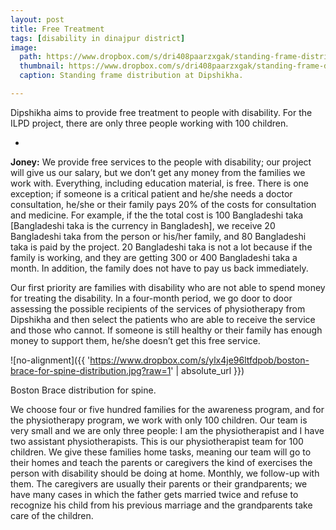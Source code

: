 ```yaml
---
layout: post
title: Free Treatment
tags: [disability in dinajpur district]
image:
  path: https://www.dropbox.com/s/dri408paarzxgak/standing-frame-distribution.jpg?raw=1
  thumbnail: https://www.dropbox.com/s/dri408paarzxgak/standing-frame-distribution.jpg?raw=1
  caption: Standing frame distribution at Dipshikha.

---
```

  
Dipshikha aims to provide free treatment to people with disability. For the ILPD project, there are only three people working with 100 children.

-

**Joney:** We provide free services to the people with disability; our project will give us our salary, but we don’t get any money from the families we work with. Everything, including education material, is free. There is one exception; if someone is a critical patient and he/she needs a doctor consultation, he/she or their family pays 20% of the costs for consultation and medicine. For example, if the the total cost is 100 Bangladeshi taka [Bangladeshi taka is the currency in Bangladesh], we receive 20 Bangladeshi taka from the person or his/her family, and 80 Bangladeshi taka is paid by the project. 20 Bangladeshi taka is not a lot because if the family is working, and they are getting 300 or 400 Bangladeshi taka a month. In addition, the family does not have to pay us back immediately. 

Our first priority are families with disability who are not able to spend money for treating the disability. In a four-month period, we go door to door assessing the possible recipients of the services of physiotherapy from Dipshikha and then select the patients who are able to receive the service and those who cannot. If someone is still healthy or their family has enough money to support them, he/she doesn’t get this free service. 

![no-alignment]({{ 'https://www.dropbox.com/s/ylx4je96ltfdpob/boston-brace-for-spine-distribution.jpg?raw=1' | absolute_url }})
  <figcaption>Boston Brace distribution for spine.</figcaption>
  
We choose four or five hundred families for the awareness program, and for the physiotherapy program, we work with only 100 children. Our team is very small and we are only three people: I am the physiotherapist and I have two assistant physiotherapists. This is our physiotherapist team for 100 children. We give these families home tasks, meaning our team will go to their homes and teach the parents or caregivers the kind of exercises the person with disability should be doing at home. Monthly, we follow-up with them. The caregivers are usually their parents or their grandparents; we have many cases in which the father gets married twice and refuse to recognize his child from his previous marriage and the grandparents take care of the children.
